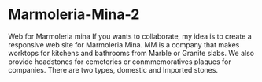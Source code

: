 # Marmoleria-Mina-2
Web for Marmoleria mina
If you wants to collaborate, my idea is to create a responsive web site for Marmoleria Mina.
MM is a company that makes worktops for kitchens and bathrooms from Marble or Granite slabs. 
We also provide headstones for cemeteries or conmmemoratives plaques for companies.
There are two types, domestic and Imported stones.
